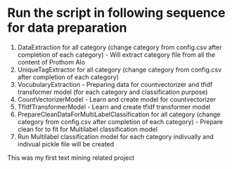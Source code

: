 # Run the script in following sequence for data preparation

1. DataExtraction for all category (change category from config.csv after completion of each category) - Will extract category file from all the content of Prothom Alo
2. UniqueTagExtractor for all category (change category from config.csv after completion of each category)
3. VocubularyExtraction - Preparing data for countvectorizer and tfidf transformer model (for each category and classification purpose)
4. CountVectorizerModel - Learn and create model for countvectorizer
5. TfIdfTransformerModel - Learn and create tfidf transformer model
6. PrepareCleanDataForMultiLabelClassification for all category (change category from config.csv after completion of each category) - Prepare clean for to fit for Multilabel classification model
7. Run Multilabel classification model for each category indivually and indivual pickle file will be created

This was my first text mining related project
